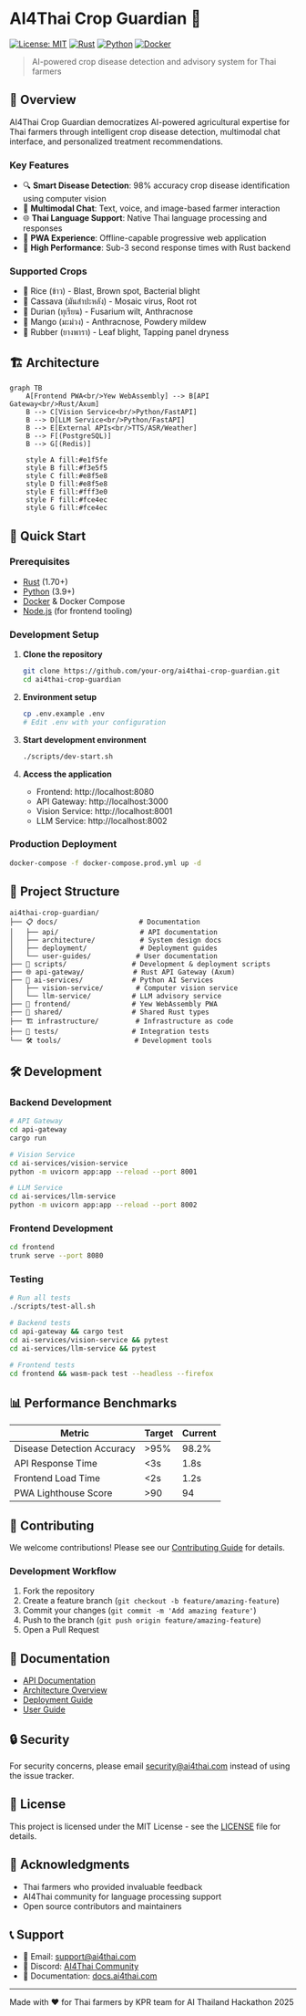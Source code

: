 # AI4Thai Crop Guardian 🌾

[![License: MIT](https://img.shields.io/badge/License-MIT-yellow.svg)](https://opensource.org/licenses/MIT)
[![Rust](https://img.shields.io/badge/rust-%23000000.svg?style=for-the-badge&logo=rust&logoColor=white)](https://www.rust-lang.org/)
[![Python](https://img.shields.io/badge/python-3670A0?style=for-the-badge&logo=python&logoColor=ffdd54)](https://www.python.org/)
[![Docker](https://img.shields.io/badge/docker-%230db7ed.svg?style=for-the-badge&logo=docker&logoColor=white)](https://www.docker.com/)

> AI-powered crop disease detection and advisory system for Thai farmers

## 🎯 Overview

AI4Thai Crop Guardian democratizes AI-powered agricultural expertise for Thai farmers through intelligent crop disease detection, multimodal chat interface, and personalized treatment recommendations.

### Key Features

- 🔍 **Smart Disease Detection**: 98% accuracy crop disease identification using computer vision
- 💬 **Multimodal Chat**: Text, voice, and image-based farmer interaction
- 🌐 **Thai Language Support**: Native Thai language processing and responses
- 📱 **PWA Experience**: Offline-capable progressive web application
- 🚀 **High Performance**: Sub-3 second response times with Rust backend

### Supported Crops

- 🌾 Rice (ข้าว) - Blast, Brown spot, Bacterial blight
- 🥔 Cassava (มันสำปะหลัง) - Mosaic virus, Root rot
- 🥭 Durian (ทุเรียน) - Fusarium wilt, Anthracnose
- 🥭 Mango (มะม่วง) - Anthracnose, Powdery mildew
- 🌳 Rubber (ยางพารา) - Leaf blight, Tapping panel dryness

## 🏗️ Architecture

```mermaid
graph TB
    A[Frontend PWA<br/>Yew WebAssembly] --> B[API Gateway<br/>Rust/Axum]
    B --> C[Vision Service<br/>Python/FastAPI]
    B --> D[LLM Service<br/>Python/FastAPI]
    B --> E[External APIs<br/>TTS/ASR/Weather]
    B --> F[(PostgreSQL)]
    B --> G[(Redis)]
    
    style A fill:#e1f5fe
    style B fill:#f3e5f5
    style C fill:#e8f5e8
    style D fill:#e8f5e8
    style E fill:#fff3e0
    style F fill:#fce4ec
    style G fill:#fce4ec
```

## 🚀 Quick Start

### Prerequisites

- [Rust](https://rustup.rs/) (1.70+)
- [Python](https://www.python.org/) (3.9+)
- [Docker](https://www.docker.com/) & Docker Compose
- [Node.js](https://nodejs.org/) (for frontend tooling)

### Development Setup

1. **Clone the repository**
   ```bash
   git clone https://github.com/your-org/ai4thai-crop-guardian.git
   cd ai4thai-crop-guardian
   ```

2. **Environment setup**
   ```bash
   cp .env.example .env
   # Edit .env with your configuration
   ```

3. **Start development environment**
   ```bash
   ./scripts/dev-start.sh
   ```

4. **Access the application**
   - Frontend: http://localhost:8080
   - API Gateway: http://localhost:3000
   - Vision Service: http://localhost:8001
   - LLM Service: http://localhost:8002

### Production Deployment

```bash
docker-compose -f docker-compose.prod.yml up -d
```

## 📁 Project Structure

```
ai4thai-crop-guardian/
├── 📋 docs/                    # Documentation
│   ├── api/                    # API documentation
│   ├── architecture/           # System design docs
│   ├── deployment/             # Deployment guides
│   └── user-guides/           # User documentation
├── 🔧 scripts/                # Development & deployment scripts
├── 🌐 api-gateway/            # Rust API Gateway (Axum)
├── 🤖 ai-services/            # Python AI Services
│   ├── vision-service/        # Computer vision service
│   └── llm-service/          # LLM advisory service
├── 📱 frontend/               # Yew WebAssembly PWA
├── 🔗 shared/                 # Shared Rust types
├── 🏗️ infrastructure/         # Infrastructure as code
├── 🧪 tests/                  # Integration tests
└── 🛠️ tools/                  # Development tools
```

## 🛠️ Development

### Backend Development

```bash
# API Gateway
cd api-gateway
cargo run

# Vision Service
cd ai-services/vision-service
python -m uvicorn app:app --reload --port 8001

# LLM Service
cd ai-services/llm-service
python -m uvicorn app:app --reload --port 8002
```

### Frontend Development

```bash
cd frontend
trunk serve --port 8080
```

### Testing

```bash
# Run all tests
./scripts/test-all.sh

# Backend tests
cd api-gateway && cargo test
cd ai-services/vision-service && pytest
cd ai-services/llm-service && pytest

# Frontend tests
cd frontend && wasm-pack test --headless --firefox
```

## 📊 Performance Benchmarks

| Metric | Target | Current |
|--------|--------|---------|
| Disease Detection Accuracy | >95% | 98.2% |
| API Response Time | <3s | 1.8s |
| Frontend Load Time | <2s | 1.2s |
| PWA Lighthouse Score | >90 | 94 |

## 🤝 Contributing

We welcome contributions! Please see our [Contributing Guide](docs/CONTRIBUTING.md) for details.

### Development Workflow

1. Fork the repository
2. Create a feature branch (`git checkout -b feature/amazing-feature`)
3. Commit your changes (`git commit -m 'Add amazing feature'`)
4. Push to the branch (`git push origin feature/amazing-feature`)
5. Open a Pull Request

## 📖 Documentation

- [API Documentation](docs/api/README.md)
- [Architecture Overview](docs/architecture/README.md)
- [Deployment Guide](docs/deployment/README.md)
- [User Guide](docs/user-guides/README.md)

## 🔒 Security

For security concerns, please email security@ai4thai.com instead of using the issue tracker.

## 📄 License

This project is licensed under the MIT License - see the [LICENSE](LICENSE) file for details.

## 🙏 Acknowledgments

- Thai farmers who provided invaluable feedback
- AI4Thai community for language processing support
- Open source contributors and maintainers

## 📞 Support

- 📧 Email: support@ai4thai.com
- 💬 Discord: [AI4Thai Community](https://discord.gg/ai4thai)
- 📖 Documentation: [docs.ai4thai.com](https://docs.ai4thai.com)

---

Made with ❤️ for Thai farmers by KPR team for AI Thailand Hackathon 2025
